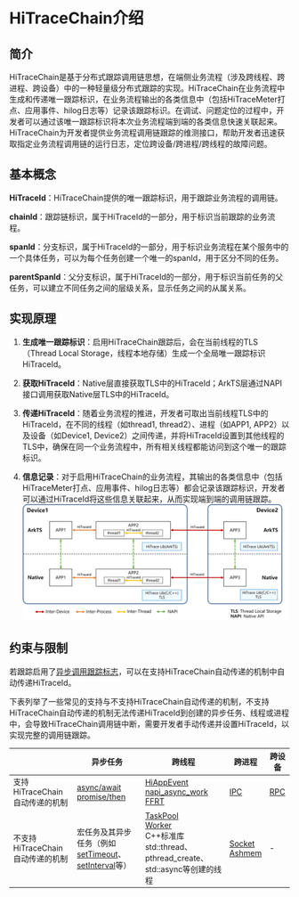 # HiTraceChain介绍

<!--Kit: Performance Analysis Kit-->
<!--Subsystem: HiviewDFX-->
<!--Owner: @qq_437963121-->
<!--Designer: @kutcherzhou1; @MontSaintMichel-->
<!--Tester: @gcw_KuLfPSbe-->
<!--Adviser: @foryourself-->

## 简介

HiTraceChain是基于分布式跟踪调用链思想，在端侧业务流程（涉及跨线程、跨进程、跨设备）中的一种轻量级分布式跟踪的实现。HiTraceChain在业务流程中生成和传递唯一跟踪标识，在业务流程输出的各类信息中（包括HiTraceMeter打点、应用事件、hilog日志等）记录该跟踪标识。在调试、问题定位的过程中，开发者可以通过该唯一跟踪标识将本次业务流程端到端的各类信息快速关联起来。HiTraceChain为开发者提供业务流程调用链跟踪的维测接口，帮助开发者迅速获取指定业务流程调用链的运行日志，定位跨设备/跨进程/跨线程的故障问题。


## 基本概念

**HiTraceId**：HiTraceChain提供的唯一跟踪标识，用于跟踪业务流程的调用链。

**chainId**：跟踪链标识，属于HiTraceId的一部分，用于标识当前跟踪的业务流程。

**spanId**：分支标识，属于HiTraceId的一部分，用于标识业务流程在某个服务中的一个具体任务，可以为每个任务创建一个唯一的spanId，用于区分不同的任务。

**parentSpanId**：父分支标识，属于HiTraceId的一部分，用于标识当前任务的父任务，可以建立不同任务之间的层级关系，显示任务之间的从属关系。


## 实现原理

1. **生成唯一跟踪标识**：启用HiTraceChain跟踪后，会在当前线程的TLS（Thread Local Storage，线程本地存储）生成一个全局唯一跟踪标识HiTraceId。

2. **获取HiTraceId**：Native层直接获取TLS中的HiTraceId；ArkTS层通过NAPI接口调用获取Native层TLS中的HiTraceId。

3. **传递HiTraceId**：随着业务流程的推进，开发者可取出当前线程TLS中的HiTraceId，在不同的线程（如thread1, thread2）、进程（如APP1, APP2）以及设备（如Device1, Device2）之间传递，并将HiTraceId设置到其他线程的TLS中，确保在同一个业务流程中，所有相关线程都能访问到这个唯一的跟踪标识。

4. **信息记录**：对于启用HiTraceChain的业务流程，其输出的各类信息中（包括HiTraceMeter打点、应用事件、hilog日志等）都会记录该跟踪标识，开发者可以通过HiTraceId将这些信息关联起来，从而实现端到端的调用链跟踪。
   ![hitracechain-principle](figures/hitracechain-principle.png)


## 约束与限制

若跟踪启用了[异步调用跟踪标志](../reference/apis-performance-analysis-kit/js-apis-hitracechain.md#hitraceflag)，可以在支持HiTraceChain自动传递的机制中自动传递HiTraceId。

下表列举了一些常见的支持与不支持HiTraceChain自动传递的机制，不支持HiTraceChain自动传递的机制无法传递HiTraceId到创建的异步任务、线程或进程中，会导致HiTraceChain调用链中断，需要开发者手动传递并设置HiTraceId，以实现完整的调用链跟踪。

|  | 异步任务 | 跨线程 | 跨进程 | 跨设备 | 
| -------- | -------- | -------- | -------- | -------- |
| 支持HiTraceChain自动传递的机制 | [async/await](../arkts-utils/async-concurrency-overview.md#asyncawait)<br/>[promise/then](../arkts-utils/async-concurrency-overview.md#promise) | [HiAppEvent](hiappevent-intro.md)<br/>[napi_async_work](../napi/use-napi-asynchronous-task.md)<br/>[FFRT](../ffrt/ffrt-overview.md) | [IPC](../ipc/ipc-rpc-overview.md) | [RPC](../ipc/ipc-rpc-overview.md) | 
| 不支持HiTraceChain自动传递的机制 | 宏任务及其异步任务（例如[setTimeout](../reference/common/js-apis-timer.md#settimeout)、[setInterval](../reference/common/js-apis-timer.md#setinterval)等） | [TaskPool](../arkts-utils/taskpool-introduction.md)<br/>[Worker](../arkts-utils/worker-introduction.md)<br/>C++标准库std::thread、pthread_create、std::async等创建的线程 | [Socket](../network/socket-connection.md)<br/>[Ashmem](../reference/apis-ipc-kit/js-apis-rpc.md#ashmem8) | - | 
